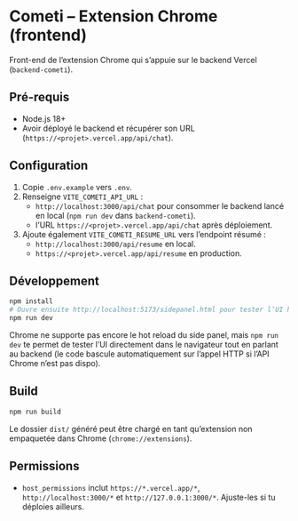 # Cometi – Extension Chrome (frontend)

Front-end de l’extension Chrome qui s’appuie sur le backend Vercel (`backend-cometi`).

## Pré-requis

- Node.js 18+
- Avoir déployé le backend et récupérer son URL (`https://<projet>.vercel.app/api/chat`).

## Configuration

1. Copie `.env.example` vers `.env`.
2. Renseigne `VITE_COMETI_API_URL` :
   - `http://localhost:3000/api/chat` pour consommer le backend lancé en local (`npm run dev` dans `backend-cometi`).
   - l’URL `https://<projet>.vercel.app/api/chat` après déploiement.
3. Ajoute également `VITE_COMETI_RESUME_URL` vers l’endpoint résumé :
   - `http://localhost:3000/api/resume` en local.
   - `https://<projet>.vercel.app/api/resume` en production.

## Développement

```bash
npm install
# Ouvre ensuite http://localhost:5173/sidepanel.html pour tester l’UI hors extension.
npm run dev
```

Chrome ne supporte pas encore le hot reload du side panel, mais `npm run dev` te permet de tester l’UI directement dans le navigateur tout en parlant au backend (le code bascule automatiquement sur l’appel HTTP si l’API Chrome n’est pas dispo).

## Build

```bash
npm run build
```

Le dossier `dist/` généré peut être chargé en tant qu’extension non empaquetée dans Chrome (`chrome://extensions`).

## Permissions

- `host_permissions` inclut `https://*.vercel.app/*`, `http://localhost:3000/*` et `http://127.0.0.1:3000/*`. Ajuste-les si tu déploies ailleurs.
